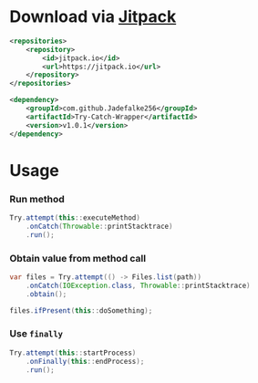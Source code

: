 # Download via [Jitpack](https://jitpack.io/#Jadefalke2/Try-Catch-Wrapper/v1.0.0)
```xml
<repositories>
    <repository>
        <id>jitpack.io</id>
        <url>https://jitpack.io</url>
    </repository>
</repositories>
```
```xml
<dependency>
    <groupId>com.github.Jadefalke256</groupId>
    <artifactId>Try-Catch-Wrapper</artifactId>
    <version>v1.0.1</version>
</dependency>
```
# Usage
### Run method
```java
Try.attempt(this::executeMethod)
	.onCatch(Throwable::printStacktrace)
	.run();
```
### Obtain value from method call
```java
var files = Try.attempt(() -> Files.list(path))
    .onCatch(IOException.class, Throwable::printStacktrace)
    .obtain();

files.ifPresent(this::doSomething);
```
### Use `finally`
```java
Try.attempt(this::startProcess)
    .onFinally(this::endProcess);
    .run();
```

